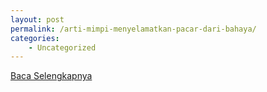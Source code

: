 ```yaml
---
layout: post
permalink: /arti-mimpi-menyelamatkan-pacar-dari-bahaya/
categories:
    - Uncategorized
---
```


[Baca Selengkapnya](/10)